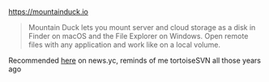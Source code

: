 https://mountainduck.io

> Mountain Duck lets you mount server and cloud storage as a disk in Finder on macOS and the File Explorer on Windows. Open remote files with any application and work like on a local volume.

Recommended [here](https://news.ycombinator.com/item?id=37392148) on news.yc, reminds of me tortoiseSVN all those years ago